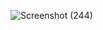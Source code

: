
![Screenshot (244)](https://github.com/user-attachments/assets/ff48bb22-583b-4f91-bcb9-dd100d826de0)

